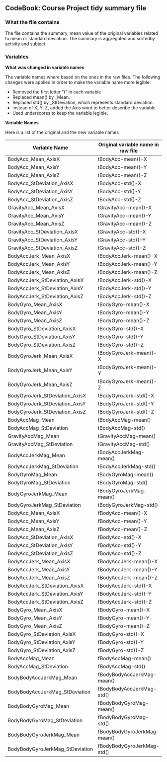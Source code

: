 ## CodeBook: Course Project tidy summary file

### What the file contains
The file contains the summary, mean value of the original variables related to
mean or standard deviation. The summary is aggregated and sortedby activity and 
subject.

### Variables

**What was changed in variable names**

The variable names where based on the ones in the raw files. The following 
changes were applied in order to make the variable name more legible:

- Removed the first letter "t" in each variable
- Replaced mean() by _Mean.
- Replaced std() by _StDeviation, which represents standard deviation.
- instead of X, Y, Z, added the Axis word to better describe the variable.
- Used underscores to keep the variable legible.


**Variable Names**

Here is a list of the original and the new variable names

Variable Name | Original variable name in raw file
------------- | ----------------------------------
BodyAcc_Mean_AxisX | tBodyAcc-mean()-X
BodyAcc_Mean_AxisY | tBodyAcc-mean()-Y
BodyAcc_Mean_AxisZ | tBodyAcc-mean()-Z
BodyAcc_StDeviation_AxisX | tBodyAcc-std()-X
BodyAcc_StDeviation_AxisY | tBodyAcc-std()-Y
BodyAcc_StDeviation_AxisZ | tBodyAcc-std()-Z
GravityAcc_Mean_AxisX | tGravityAcc-mean()-X
GravityAcc_Mean_AxisY | tGravityAcc-mean()-Y
GravityAcc_Mean_AxisZ | tGravityAcc-mean()-Z
GravityAcc_StDeviation_AxisX | tGravityAcc-std()-X
GravityAcc_StDeviation_AxisY | tGravityAcc-std()-Y
GravityAcc_StDeviation_AxisZ | tGravityAcc-std()-Z
BodyAccJerk_Mean_AxisX | tBodyAccJerk-mean()-X
BodyAccJerk_Mean_AxisY | tBodyAccJerk-mean()-Y
BodyAccJerk_Mean_AxisZ | tBodyAccJerk-mean()-Z
BodyAccJerk_StDeviation_AxisX | tBodyAccJerk-std()-X
BodyAccJerk_StDeviation_AxisY | tBodyAccJerk-std()-Y
BodyAccJerk_StDeviation_AxisZ | tBodyAccJerk-std()-Z
BodyGyro_Mean_AxisX | tBodyGyro-mean()-X
BodyGyro_Mean_AxisY | tBodyGyro-mean()-Y
BodyGyro_Mean_AxisZ | tBodyGyro-mean()-Z
BodyGyro_StDeviation_AxisX | tBodyGyro-std()-X
BodyGyro_StDeviation_AxisY | tBodyGyro-std()-Y
BodyGyro_StDeviation_AxisZ | tBodyGyro-std()-Z
BodyGyroJerk_Mean_AxisX | tBodyGyroJerk-mean()-X
BodyGyroJerk_Mean_AxisY | tBodyGyroJerk-mean()-Y
BodyGyroJerk_Mean_AxisZ | tBodyGyroJerk-mean()-Z
BodyGyroJerk_StDeviation_AxisX | tBodyGyroJerk-std()-X
BodyGyroJerk_StDeviation_AxisY | tBodyGyroJerk-std()-Y
BodyGyroJerk_StDeviation_AxisZ | tBodyGyroJerk-std()-Z
BodyAccMag_Mean | tBodyAccMag-mean()
BodyAccMag_StDeviation | tBodyAccMag-std()
GravityAccMag_Mean | tGravityAccMag-mean()
GravityAccMag_StDeviation | tGravityAccMag-std()
BodyAccJerkMag_Mean | tBodyAccJerkMag-mean()
BodyAccJerkMag_StDeviation | tBodyAccJerkMag-std()
BodyGyroMag_Mean | tBodyGyroMag-mean()
BodyGyroMag_StDeviation | tBodyGyroMag-std()
BodyGyroJerkMag_Mean | tBodyGyroJerkMag-mean()
BodyGyroJerkMag_StDeviation | tBodyGyroJerkMag-std()
BodyAcc_Mean_AxisX | fBodyAcc-mean()-X
BodyAcc_Mean_AxisY | fBodyAcc-mean()-Y
BodyAcc_Mean_AxisZ | fBodyAcc-mean()-Z
BodyAcc_StDeviation_AxisX | fBodyAcc-std()-X
BodyAcc_StDeviation_AxisY | fBodyAcc-std()-Y
BodyAcc_StDeviation_AxisZ | fBodyAcc-std()-Z
BodyAccJerk_Mean_AxisX | fBodyAccJerk-mean()-X
BodyAccJerk_Mean_AxisY | fBodyAccJerk-mean()-Y
BodyAccJerk_Mean_AxisZ | fBodyAccJerk-mean()-Z
BodyAccJerk_StDeviation_AxisX | fBodyAccJerk-std()-X
BodyAccJerk_StDeviation_AxisY | fBodyAccJerk-std()-Y
BodyAccJerk_StDeviation_AxisZ | fBodyAccJerk-std()-Z
BodyGyro_Mean_AxisX | fBodyGyro-mean()-X
BodyGyro_Mean_AxisY | fBodyGyro-mean()-Y
BodyGyro_Mean_AxisZ | fBodyGyro-mean()-Z
BodyGyro_StDeviation_AxisX | fBodyGyro-std()-X
BodyGyro_StDeviation_AxisY | fBodyGyro-std()-Y
BodyGyro_StDeviation_AxisZ | fBodyGyro-std()-Z
BodyAccMag_Mean | fBodyAccMag-mean()
BodyAccMag_StDeviation | fBodyAccMag-std()
BodyBodyAccJerkMag_Mean | fBodyBodyAccJerkMag-mean()
BodyBodyAccJerkMag_StDeviation | fBodyBodyAccJerkMag-std()
BodyBodyGyroMag_Mean | fBodyBodyGyroMag-mean()
BodyBodyGyroMag_StDeviation | fBodyBodyGyroMag-std()
BodyBodyGyroJerkMag_Mean | fBodyBodyGyroJerkMag-mean()
BodyBodyGyroJerkMag_StDeviation | fBodyBodyGyroJerkMag-std()

